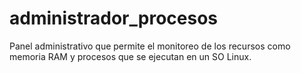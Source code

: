 # administrador_procesos
Panel administrativo que permite el monitoreo de los recursos como memoria RAM y procesos que se ejecutan en un SO Linux.
